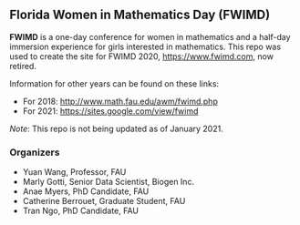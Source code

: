 ## Florida Women in Mathematics Day (FWIMD)

**FWIMD** is a one-day conference for women in mathematics and a half-day immersion experience for girls interested in mathematics. This repo was used to create the site for FWIMD 2020, https://www.fwimd.com, now retired. 

Information for other years can be found on these links:
- For 2018: http://www.math.fau.edu/awm/fwimd.php
- For 2021: https://sites.google.com/view/fwimd

_Note_: This repo is not being updated as of January 2021.



### Organizers

- Yuan Wang, Professor, FAU
- Marly Gotti, Senior Data Scientist, Biogen Inc.
- Anae Myers, PhD Candidate, FAU
- Catherine Berrouet, Graduate Student, FAU
- Tran Ngo, PhD Candidate, FAU
